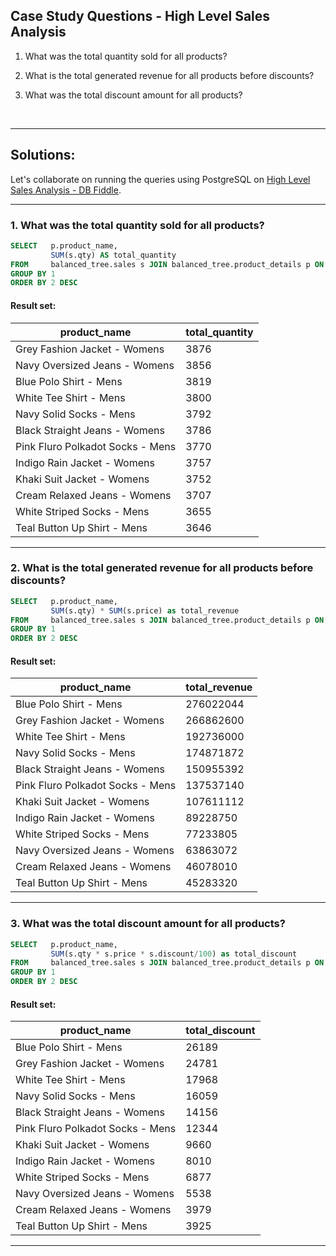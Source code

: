 ## Case Study Questions - High Level Sales Analysis


1. What was the total quantity sold for all products?

2. What is the total generated revenue for all products before discounts?

3. What was the total discount amount for all products?

<br>


---


## Solutions:

Let's collaborate on running the queries using PostgreSQL on [High Level Sales Analysis - DB Fiddle](https://www.db-fiddle.com/f/hfnnRxz64jtE6LB18xS9DT/9).

---

### 1. What was the total quantity sold for all products?


```sql
SELECT   p.product_name, 
         SUM(s.qty) AS total_quantity
FROM     balanced_tree.sales s JOIN balanced_tree.product_details p ON s.prod_id = p.product_id
GROUP BY 1
ORDER BY 2 DESC
```

#### Result set:

product_name |	total_quantity |
--|--|
Grey Fashion Jacket - Womens |	3876 |
Navy Oversized Jeans - Womens |	3856 |
Blue Polo Shirt - Mens |	3819 |
White Tee Shirt - Mens |	3800 |
Navy Solid Socks - Mens |	3792 |
Black Straight Jeans - Womens |	3786 |
Pink Fluro Polkadot Socks - Mens |	3770 |
Indigo Rain Jacket - Womens |	3757 |
Khaki Suit Jacket - Womens |	3752 |
Cream Relaxed Jeans - Womens |	3707 |
White Striped Socks - Mens |	3655 |
Teal Button Up Shirt - Mens |	3646 |


---

### 2. What is the total generated revenue for all products before discounts?


```sql
SELECT   p.product_name, 
         SUM(s.qty) * SUM(s.price) as total_revenue
FROM     balanced_tree.sales s JOIN balanced_tree.product_details p ON s.prod_id = p.product_id
GROUP BY 1
ORDER BY 2 DESC
```

#### Result set:

product_name |	total_revenue |
--|--|
Blue Polo Shirt - Mens |	276022044 |
Grey Fashion Jacket - Womens |	266862600 |
White Tee Shirt - Mens |	192736000 |
Navy Solid Socks - Mens |	174871872 |
Black Straight Jeans - Womens |	150955392 |
Pink Fluro Polkadot Socks - Mens |	137537140 |
Khaki Suit Jacket - Womens |	107611112 |
Indigo Rain Jacket - Womens |	89228750 |
White Striped Socks - Mens |	77233805 |
Navy Oversized Jeans - Womens |	63863072 |
Cream Relaxed Jeans - Womens |	46078010 |
Teal Button Up Shirt - Mens |	45283320 |



---

### 3. What was the total discount amount for all products?

```sql
SELECT   p.product_name, 
         SUM(s.qty * s.price * s.discount/100) as total_discount
FROM     balanced_tree.sales s JOIN balanced_tree.product_details p ON s.prod_id = p.product_id
GROUP BY 1
ORDER BY 2 DESC
```

#### Result set:

product_name |	total_discount |
--|--|
Blue Polo Shirt - Mens |	26189 |
Grey Fashion Jacket - Womens |	24781 |
White Tee Shirt - Mens |	17968 |
Navy Solid Socks - Mens |	16059 |
Black Straight Jeans - Womens |	14156 |
Pink Fluro Polkadot Socks - Mens |	12344 |
Khaki Suit Jacket - Womens |	9660 |
Indigo Rain Jacket - Womens |	8010 |
White Striped Socks - Mens |	6877 |
Navy Oversized Jeans - Womens |	5538 |
Cream Relaxed Jeans - Womens |	3979 |
Teal Button Up Shirt - Mens |	3925 |


---



